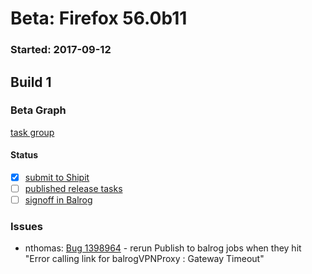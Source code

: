 # Beta: Firefox 56.0b11

### Started: 2017-09-12

## Build 1

### Beta Graph
[task group](https://tools.taskcluster.net/push-inspector/#/bSBKGy9xQWSbHAb-C6I_uA)


#### Status
- [x] [submit to Shipit](https://wiki.mozilla.org/Release:Release_Automation_on_Mercurial:Starting_a_Release#Submit_to_Ship_It)
- [ ] [published release tasks](../how-tos/relpro.md#4-publish-release)
- [ ] [signoff in Balrog](../how-tos/relpro.md#3-signoffs)

### Issues
- nthomas: [Bug 1398964](https://bugzil.la/1398964) - rerun Publish to balrog jobs when they hit "Error calling link for balrogVPNProxy : Gateway Timeout"


